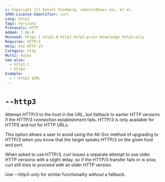 ```yaml
---
c: Copyright (C) Daniel Stenberg, <daniel@haxx.se>, et al.
SPDX-License-Identifier: curl
Long: http3
Tags: Versions
Protocols: HTTP
Added: 7.66.0
Mutexed: http1.1 http1.0 http2 http2-prior-knowledge http3-only
Requires: HTTP/3
Help: Use HTTP v3
Category: http
Multi: mutex
See-also:
  - http1.1
  - http2
Example:
  - --http3 $URL
---
```


# `--http3`

Attempt HTTP/3 to the host in the URL, but fallback to earlier HTTP versions
if the HTTP/3 connection establishment fails. HTTP/3 is only available for
HTTPS and not for HTTP URLs.

This option allows a user to avoid using the Alt-Svc method of upgrading to
HTTP/3 when you know that the target speaks HTTP/3 on the given host and port.

When asked to use HTTP/3, curl issues a separate attempt to use older HTTP
versions with a slight delay, so if the HTTP/3 transfer fails or is slow, curl
still tries to proceed with an older HTTP version.

Use --http3-only for similar functionality *without* a fallback.

